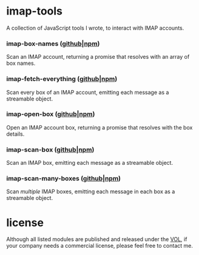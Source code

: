 # imap-tools

A collection of JavaScript tools I wrote, to interact with IMAP accounts.

### imap-box-names ([github](https://github.com/saibotsivad/imap-box-names)|[npm](https://www.npmjs.com/package/imap-box-names))

Scan an IMAP account, returning a promise that resolves with an array of box names.

### imap-fetch-everything ([github](https://github.com/saibotsivad/imap-fetch-everything)|[npm](https://www.npmjs.com/package/imap-fetch-everything))

Scan every box of an IMAP account, emitting each message as a streamable object.

### imap-open-box ([github](https://github.com/saibotsivad/imap-open-box)|[npm](https://www.npmjs.com/package/imap-open-box))

Open an IMAP account box, returning a promise that resolves with the box details.

### imap-scan-box ([github](https://github.com/saibotsivad/imap-scan-box)|[npm](https://www.npmjs.com/package/imap-scan-box))

Scan an IMAP box, emitting each message as a streamable object.

### imap-scan-many-boxes ([github](https://github.com/saibotsivad/imap-scan-many-boxes)|[npm](https://www.npmjs.com/package/imap-scan-many-boxes))

Scan *multiple* IMAP boxes, emitting each message in each box as a streamable object.

# license

Although all listed modules are published and released under the [VOL](http://veryopenlicense.com),
if your company needs a commercial license, please feel free to contact me.

